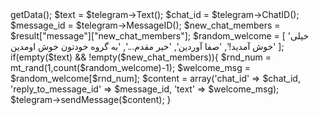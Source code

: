 <?php
include("Telegram.php");
date_default_timezone_set("asia/tehran");
// Set the bot TOKEN
$bot_id = "YOUR-TOKEN";
// Instances the class
$telegram = new Telegram($bot_id);
$result = $telegram->getData();
$text 			  = $telegram->Text();
$chat_id 		  = $telegram->ChatID();
$message_id 	  = $telegram->MessageID();
$new_chat_members = $result["message"]["new_chat_members"];
$random_welcome = [
	'خیلی خوش آمدید!',
	'صفا آوردین',
	'خیر مقدم...',
	'به گروه خودتون خوش اومدین'
];
if(empty($text) && !empty($new_chat_members)){	
	$rnd_num = mt_rand(1,count($random_welcome)-1);
	$welcome_msg = $random_welcome[$rnd_num];
	$content = array('chat_id' => $chat_id, 'reply_to_message_id' => $message_id, 'text' => $welcome_msg);
	$telegram->sendMessage($content);
	}
